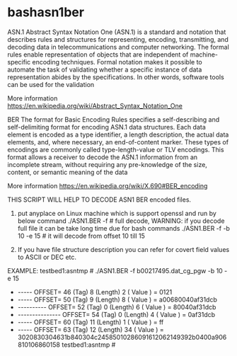 # bashasn1ber
ASN.1
Abstract Syntax Notation One (ASN.1) is a standard and notation that describes rules and structures for representing, encoding, transmitting, and decoding data in telecommunications and computer networking. The formal rules enable representation of objects that are independent of machine-specific encoding techniques. Formal notation makes it possible to automate the task of validating whether a specific instance of data representation abides by the specifications. In other words, software tools can be used for the validation

More information 
https://en.wikipedia.org/wiki/Abstract_Syntax_Notation_One

BER
The format for Basic Encoding Rules specifies a self-describing and self-delimiting format for encoding ASN.1 data structures. Each data element is encoded as a type identifier, a length description, the actual data elements, and, where necessary, an end-of-content marker. These types of encodings are commonly called type-length-value or TLV encodings. This format allows a receiver to decode the ASN.1 information from an incomplete stream, without requiring any pre-knowledge of the size, content, or semantic meaning of the data

More information
https://en.wikipedia.org/wiki/X.690#BER_encoding


THIS SCRIPT WILL HELP TO DECODE ASN1 BER encoded files. 
1. put anyplace on Linux machine which is support openssl and run by below command
 ./ASN1.BER -f <filename>                  # full decode, WARNING: if you decode full file it can be take long time due for bash commands
 ./ASN1.BER -f <filenamae> -b 10 -e 15     # it will decode from offset 10 till 15

2. If you have file structure description you can refer for covert field values to ASCII or DEC etc. 


EXAMPLE:
testbed1:asntmp # ./ASN1.BER -f b00217495.dat_cg_pgw -b 10 -e 15
 + -----  OFFSET= 46 (Tag) 8  (Length) 2 ( Value ) = 0121
 + -----  OFFSET= 50 (Tag) 9  (Length) 8 ( Value ) = a00680040af31dcb
 + ----------  OFFSET= 52 (Tag) 0  (Length) 6 ( Value ) = 80040af31dcb
 + ---------------  OFFSET= 54 (Tag) 0  (Length) 4 ( Value ) = 0af31dcb
 + -----  OFFSET= 60 (Tag) 11  (Length) 1 ( Value ) = ff
 + -----  OFFSET= 63 (Tag) 12  (Length) 34 ( Value ) = 3020830304631b840304c24585010286091612062149392b0400a906810106860158
testbed1:asntmp #
